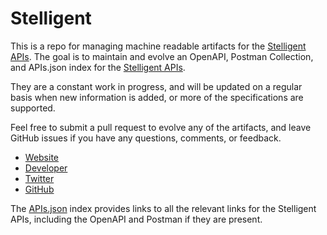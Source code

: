 # StelligentThis is a repo for managing machine readable artifacts for the [Stelligent APIs](https://stelligent.com). The goal is to maintain and evolve an OpenAPI, Postman Collection, and APIs.json index for the [Stelligent APIs](https://stelligent.com).They are a constant work in progress, and will be updated on a regular basis when new information is added, or more of the specifications are supported.Feel free to submit a pull request to evolve any of the artifacts, and leave GitHub issues if you have any questions, comments, or feedback.- [Website](https://stelligent.com)- [Developer](https://stelligent.com)- [Twitter](https://twitter.com/Stelligent)- [GitHub](https://github.com/stelligent)The [APIs.json](https://github.com/api-evangelist/stelligent/blob/master/apis.json) index provides links to all the relevant links for the Stelligent APIs, including the OpenAPI and Postman if they are present.